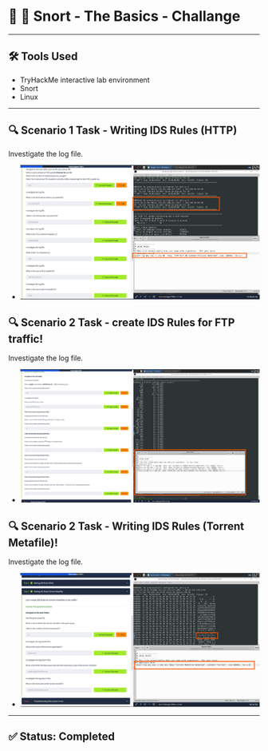 # 🐷 🐽 Snort - The Basics - Challange
---

## 🛠️ Tools Used
  - TryHackMe interactive lab environment
  - Snort
  - Linux
---
## 🔍 Scenario 1 Task - Writing IDS Rules (HTTP)
Investigate the log file.
- ![Answer](../../images/Snort/Snort-challange-1-1-1.png)

## 🔍 Scenario 2 Task - create IDS Rules for FTP traffic!
Investigate the log file.
- ![Answer](../../images/Snort/Snort-challange-1-2.png)

## 🔍 Scenario 2 Task - Writing IDS Rules (Torrent Metafile)!
Investigate the log file.
- ![Answer](../../images/Snort/Snort-challange-1-3.png)
---
## ✅ Status: Completed

